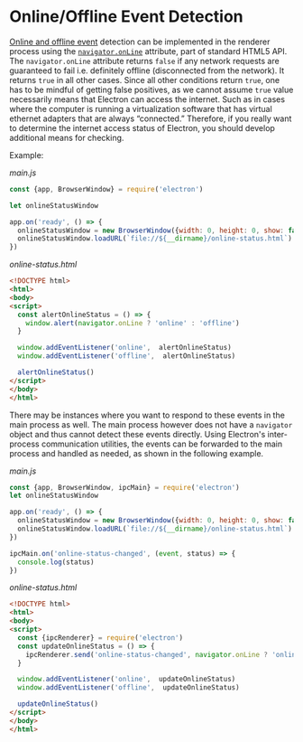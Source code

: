 # Online/Offline Event Detection

[Online and offline event](https://developer.mozilla.org/en-US/docs/Online_and_offline_events)
detection can be implemented in the renderer process using the
[`navigator.onLine`](http://html5index.org/Offline%20-%20NavigatorOnLine.html)
attribute, part of standard HTML5 API. The `navigator.onLine` attribute returns
`false` if any network requests are guaranteed to fail i.e. definitely offline
(disconnected from the network). It returns `true` in all other cases. Since all
other conditions return `true`, one has to be mindful of getting false
positives, as we cannot assume `true` value necessarily means that Electron can
access the internet. Such as in cases where the computer is running a
virtualization software that has virtual ethernet adapters that are always
“connected.” Therefore, if you really want to determine the internet access
status of Electron, you should develop additional means for checking.

Example:

_main.js_

```javascript
const {app, BrowserWindow} = require('electron')

let onlineStatusWindow

app.on('ready', () => {
  onlineStatusWindow = new BrowserWindow({width: 0, height: 0, show: false})
  onlineStatusWindow.loadURL(`file://${__dirname}/online-status.html`)
})
```

_online-status.html_

```html
<!DOCTYPE html>
<html>
<body>
<script>
  const alertOnlineStatus = () => {
    window.alert(navigator.onLine ? 'online' : 'offline')
  }

  window.addEventListener('online',  alertOnlineStatus)
  window.addEventListener('offline',  alertOnlineStatus)

  alertOnlineStatus()
</script>
</body>
</html>
```

There may be instances where you want to respond to these events in the main
process as well. The main process however does not have a `navigator` object and
thus cannot detect these events directly. Using Electron's inter-process
communication utilities, the events can be forwarded to the main process and
handled as needed, as shown in the following example.

_main.js_

```javascript
const {app, BrowserWindow, ipcMain} = require('electron')
let onlineStatusWindow

app.on('ready', () => {
  onlineStatusWindow = new BrowserWindow({width: 0, height: 0, show: false})
  onlineStatusWindow.loadURL(`file://${__dirname}/online-status.html`)
})

ipcMain.on('online-status-changed', (event, status) => {
  console.log(status)
})
```

_online-status.html_

```html
<!DOCTYPE html>
<html>
<body>
<script>
  const {ipcRenderer} = require('electron')
  const updateOnlineStatus = () => {
    ipcRenderer.send('online-status-changed', navigator.onLine ? 'online' : 'offline')
  }

  window.addEventListener('online',  updateOnlineStatus)
  window.addEventListener('offline',  updateOnlineStatus)

  updateOnlineStatus()
</script>
</body>
</html>
```

